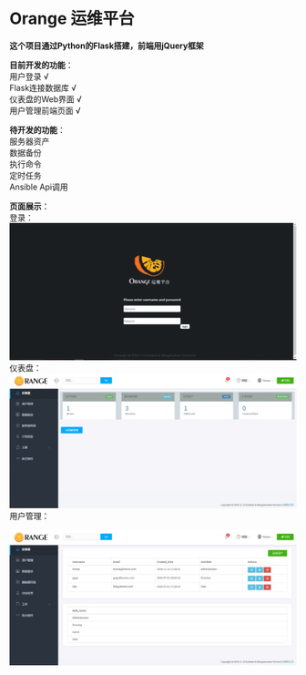 # Orange 运维平台

**这个项目通过Python的Flask搭建，前端用jQuery框架**

**目前开发的功能**：  
用户登录 √  
Flask连接数据库 √  
仪表盘的Web界面 √  
用户管理前端页面 √

**待开发的功能**：  
服务器资产  
数据备份  
执行命令  
定时任务  
Ansible Api调用

**页面展示**：  
登录：  
![登录](https://raw.githubusercontent.com/TomasWang28/Orange/master/screenshot/%E6%8D%95%E8%8E%B71.PNG)  
仪表盘：  
![仪表盘](https://raw.githubusercontent.com/TomasWang28/Orange/master/screenshot/%E6%8D%95%E8%8E%B72.PNG)  
用户管理：

![用户管理](https://raw.githubusercontent.com/TomasWang28/Orange/master/screenshot/%E6%8D%95%E8%8E%B73.PNG)